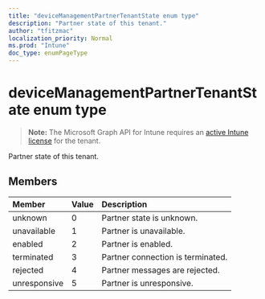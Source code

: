 ```yaml
---
title: "deviceManagementPartnerTenantState enum type"
description: "Partner state of this tenant."
author: "tfitzmac"
localization_priority: Normal
ms.prod: "Intune"
doc_type: enumPageType
---
```


# deviceManagementPartnerTenantState enum type

> **Note:** The Microsoft Graph API for Intune requires an [active Intune license](https://go.microsoft.com/fwlink/?linkid=839381) for the tenant.

Partner state of this tenant.

## Members
|Member|Value|Description|
|:---|:---|:---|
|unknown|0|Partner state is unknown.|
|unavailable|1|Partner is unavailable.|
|enabled|2|Partner is enabled.|
|terminated|3|Partner connection is terminated.|
|rejected|4|Partner messages are rejected.|
|unresponsive|5|Partner is unresponsive.|



